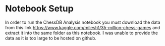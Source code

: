 # Notebook Setup 

In order to run the ChessDB Analysis notebook you must download the data from this link https://www.kaggle.com/milesh1/35-million-chess-games 
and extract it into the same folder as this notebook. I was unable to provide the data as it is too large to be hosted on github.
